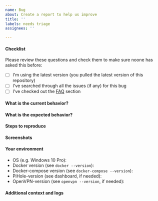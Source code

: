 ```yaml
---
name: Bug
about: Create a report to help us improve
title: ''
labels: needs triage
assignees: ''

---
```


#### Checklist
Please review these questions and check them to make sure noone has asked this before:
 - [ ] I'm using the latest version (you pulled the latest version of this repository)
 - [ ] I've searched through all the issues (if any) for this bug
 - [ ] I've checked out the [FAQ](https://github.com/Simonwep/openvpn-pihole#faq--recipes) section

#### What is the current behavior?
<!-- A clear and concise description of what the bug is. -->

#### What is the expected behavior?
<!-- A clear and concise description of what you expected to happen.? -->

#### Steps to reproduce
<!-- How can someone reproduce the problem? -->

#### Screenshots
<!-- If applicable, add screenshots to help explain your problem. -->

#### Your environment
 - OS (e.g. Windows 10 Pro):
 - Docker version (see `docker --version`):
 - Docker-compose version (see `docker-compose --version`):
 - PiHole-version (see dashboard, if needed):
 - OpenVPN-version (see `openvpn --version`, if needed):

#### Additional context and logs
<!-- Put any other context about the problem and / or logs here -->
